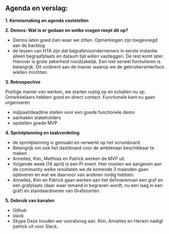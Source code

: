 ## Agenda en verslag:

**1. Kennismaking en agenda vaststellen**

**2. Demos: Wat is er gedaan en welke vragen roept dit op?**
* Demos laten goed zien waar we zitten. Opmerkingen zijn toegevoegd aan de backlog
* de lessen van HTA zijn dat begrafenisondernemers in eerste instantie alleen begraafplaats en dataum tijd willen vastleggen. De rest komt later. Hierover is grote zekerheid noodzakelijk. Een niet serieel formulieren is belangrijk. Dit voldoent aan de manier waarop we de gebruikersinterface wikllen inrichten.

**3. Retrospective**

Prettige manier van werken, we starten rustig op en schallen nu op.
Ontwikkelaars hebben goed en direct contact. 
Functionele kant nu gaan organiseren
- mijlpaal/deadline stellen voor een goede functionele demo
- aanhaken stakeholders
- opstellen goede MVP


**4. Sprintplanning en taakverdeling**
* de sprintplanning is gemaakt en verwerkt op het scrumboard
* Belangrijk om ook het dashboard voor de ambtenaar beschikbaar te maken
* Annelies, Kim, Matthias en Patrick werken de MVP uit.
* Volgende week (14 april) is een PI event. Hier moeten we aangeven aan de community welke resultaten we de komende 3 maanden gaan opleveren en wat we daarvoor van anderen nodig hebben.
* Annelies, Kim en Patrick gaan werken aan het definierenvan een graf en een grafplaats (daar waar iemand in begraven wordt, nu een laag in een graf) en standaardiseren van Grafsoorten.

**5. Gebruik van kanalen**
- Github
- slack
- Skype
Deze houden we vooralsnog aan. Kim, Annelies en Herwin nadigt patrick uit voor Slack.



